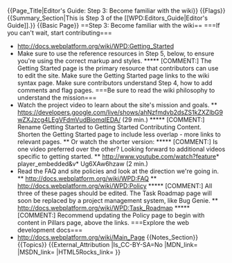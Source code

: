 {{Page_Title|Editor's Guide: Step 3: Become familiar with the wiki}}
{{Flags}}
{{Summary_Section|This is Step 3 of the [[WPD:Editors_Guide|Editor's Guide]].}}
{{Basic Page}}
==Step 3: Become familiar with the wiki==
===If you can't wait, start contributing===
* http://docs.webplatform.org/wiki/WPD:Getting_Started
* Make sure to use the reference resources in Step 5, below, to ensure you're using the correct markup and styles.
***** [COMMENT:] The Getting Started page is the primary resource that contributors can use to edit the site. Make sure the Getting Started page links to the wiki syntax page. Make sure contributors understand Step 4, how to add comments and flag pages.
===Be sure to read the wiki philosophy to understand the mission===
* Watch the project video to learn about the site's mission and goals.
** https://developers.google.com/live/shows/ahNzfmdvb2dsZS1kZXZlbG9wZXJzcg4LEgVFdmVudBiomqIEDA/ (29 min.)
***** [COMMENT:] Rename Getting Started to Getting Started Contributing Content. Shorten the Getting Started page to include less overlap - more links to relevant pages. 
** Or watch the shorter version:
***** [COMMENT:] Is one video preferred over the other? Looking forward to additional videos specific to getting started.
** http://www.youtube.com/watch?feature* player_embedded&v* Ug6XAw6hzaw (2 min.)
* Read the FAQ and site policies and look at the direction we're going in.
** http://docs.webplatform.org/wiki/WPD:FAQ
** http://docs.webplatform.org/wiki/WPD:Policy
***** [COMMENT:] All three of these pages should be edited. The Task Roadmap page will soon be replaced by a project management system, like Bug Genie.
** http://docs.webplatform.org/wiki/WPD:Task_Roadmap 
***** [COMMENT:] Recommend updating the Policy page to begin with content in Pillars page, above the links.
===Explore the web development docs===
* http://docs.webplatform.org/wiki/Main_Page
{{Notes_Section}}
{{Topics}}
{{External_Attribution
|Is_CC-BY-SA=No
|MDN_link=
|MSDN_link=
|HTML5Rocks_link=
}}